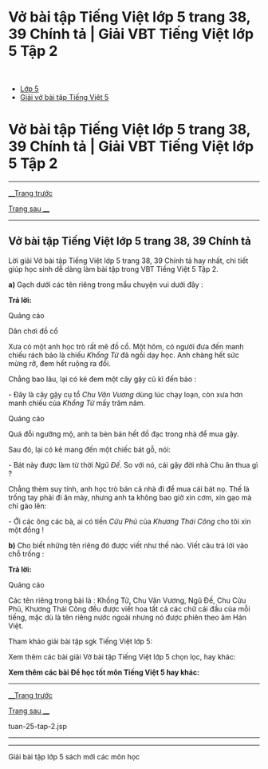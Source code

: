 # Vở bài tập Tiếng Việt lớp 5 trang 38, 39 Chính tả | Giải VBT Tiếng Việt lớp 5 Tập 2

﻿

  * [Lớp 5](https://vietjack.com/series/lop-5.jsp)
  * [Giải vở bài tập Tiếng Việt 5](https://vietjack.com/giai-vo-bai-tap-tieng-viet-5/index.jsp)



# Vở bài tập Tiếng Việt lớp 5 trang 38, 39 Chính tả | Giải VBT Tiếng Việt lớp 5 Tập 2

* * *

[__Trang trước](https://vietjack.com/giai-vo-bai-tap-tieng-viet-5/tuan-25-tap-2.jsp)

[Trang sau __](https://vietjack.com/giai-vo-bai-tap-tieng-viet-5/tuan-25-tap-2.jsp)

* * *

## Vở bài tập Tiếng Việt lớp 5 trang 38, 39 Chính tả

Lời giải Vở bài tập Tiếng Việt lớp 5 trang 38, 39 Chính tả hay nhất, chi tiết giúp học sinh dễ dàng làm bài tập trong VBT Tiếng Việt 5 Tập 2.

**a)** Gạch dưới các tên riêng trong mẩu chuyện vui dưới đây :

**Trả lời:**

Quảng cáo

Dân chơi đồ cổ 

Xưa có một anh học trò rất mê đồ cổ. Một hôm, có người đưa đến manh chiếu rách bảo là chiếu _Khổng Tử_ đã ngồi dạy học. Anh chàng hết sức mừng rỡ, đem hết ruộng ra đổi. 

Chẳng bao lâu, lại có kẻ đem một cây gậy cũ kĩ đến bảo : 

\- Đây là cây gậy cụ tổ _Chu Văn Vương_ dùng lúc chạy loạn, còn xưa hơn manh chiếu của _Khổng Tử_ mấy trăm năm. 

Quảng cáo

Quá đỗi ngưỡng mộ, anh ta bèn bán hết đồ đạc trong nhà để mua gậy. 

Sau đó, lại có kẻ mang đến một chiếc bát gỗ, nói: 

\- Bát này được làm từ thời _Ngũ Đế_. So với nó, cái gậy đời nhà Chu ăn thua gì ? 

Chẳng thèm suy tính, anh học trò bán cả nhà đi để mua cái bát nọ. Thế là trống tay phải đi ăn mày, nhưng anh ta không bao giờ xin cơm, xin gạo mà chỉ gào lên: 

\- Ới các ông các bà, ai có tiền _Cửu Phủ_ của _Khương Thái Công_ cho tôi xin một đồng ! 

**b)** Cho biết những tên riêng đó được viết như thế nào. Viết câu trả lời vào chỗ trống :

**Trả lời:**

Quảng cáo

Các tên riêng trong bài là : Khổng Tử, Chu Văn Vương, Ngũ Đế, Chu Cửu Phủ, Khương Thái Công đều được viết hoa tất cả các chữ cái đầu của mỗi tiếng, mặc dù là tên riêng nước ngoài nhưng nó được phiên theo âm Hán Việt.

Tham khảo giải bài tập sgk Tiếng Việt lớp 5:

Xem thêm các bài giải Vở bài tập Tiếng Việt lớp 5 chọn lọc, hay khác:

**Xem thêm các bài Để học tốt môn Tiếng Việt 5 hay khác:**

* * *

[__Trang trước](https://vietjack.com/giai-vo-bai-tap-tieng-viet-5/tuan-25-tap-2.jsp)

[Trang sau __](https://vietjack.com/giai-vo-bai-tap-tieng-viet-5/tuan-25-tap-2.jsp)

tuan-25-tap-2.jsp

* * *

* * *

Giải bài tập lớp 5 sách mới các môn học
